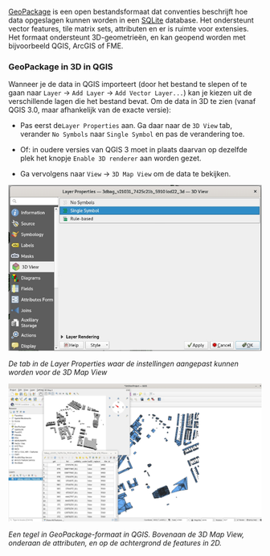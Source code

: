

<a href=https://www.geopackage.org/>GeoPackage</a> is een open bestandsformaat dat conventies beschrijft hoe data opgeslagen kunnen worden in een <a href=https://www.sqlite.org/index.html>SQLite</a> database. Het ondersteunt vector features, tile matrix sets, attributen en er is ruimte voor extensies. Het formaat ondersteunt 3D-geometrieën, en kan geopend worden met bijvoorbeeld QGIS, ArcGIS of FME.

### GeoPackage in 3D in QGIS

Wanneer je de data in QGIS importeert (door het bestand te slepen of te gaan naar `Layer` -> `Add Layer` -> `Add Vector Layer...`) kan je kiezen uit de verschillende lagen die het bestand bevat. Om de data in 3D te zien (vanaf QGIS 3.0, maar afhankelijk van de exacte versie):

- Pas eerst de`Layer Properties` aan. Ga daar naar de `3D View` tab, verander `No Symbols` naar `Single Symbol` en pas de verandering toe.
- Of: in oudere versies van QGIS 3 moet in plaats daarvan op dezelfde plek het knopje `Enable 3D renderer` aan worden gezet. 

- Ga vervolgens naar `View` -> `3D Map View` om de data te bekijken.

![Screenshot](../../../images_common/gpkg.jpg)

*De tab in de Layer Properties waar de instellingen aangepast kunnen worden voor de 3D Map View*



![Screenshot](../../../images_common/gpkg2.jpg)

*Een tegel in GeoPackage-formaat in QGIS. Bovenaan de 3D Map View, onderaan de attributen, en op de achtergrond de features in 2D.*